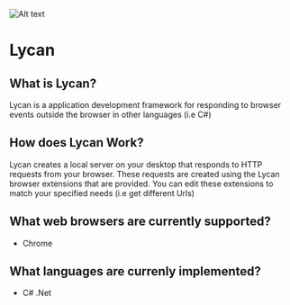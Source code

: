 ![Alt text](img.jpg)
# Lycan

## What is Lycan?
Lycan is a application development framework for responding to browser events outside the browser in other languages (i.e C#)

## How does Lycan Work?
Lycan creates a local server on your desktop that responds to HTTP requests from your browser. These requests are created using the Lycan browser extensions that are provided. You can edit these extensions to match your specified needs (i.e get different Urls)

## What web browsers are currently supported?
- Chrome

## What languages are currenly implemented?
- C# .Net
